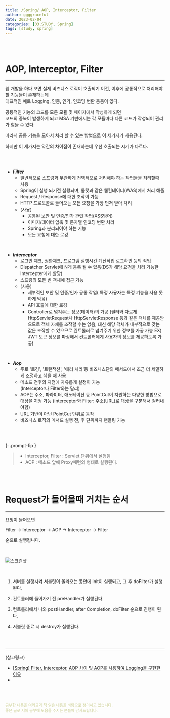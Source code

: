 ```yaml
---
title: /Spring/ AOP, Interceptor, Filter
author: ggggraceful
date: 2023-02-04
categories: [03.STUDY, Spring]
tags: [study, spring]
---
```


<br/>
<br/>

# AOP, Interceptor, Filter

---

웹 개발을 하다 보면 실제 비즈니스 로직이 호출되기 이전, 이후에 공통적으로 처리해야 할 기능들이 존재하는데  
대표적인 예로 Logging, 인증, 인가, 인코딩 변환 등등이 있다.  

공통적인 기능의 코드를 모든 모듈 및 페이지에서 작성하게 되면   
코드의 중복이 발생하게 되고 MSA 기반에서는 각 모듈마다 다른 코드가 작성되어 관리가 힘들 수 있다.  

따라서 공통 기능을 모아서 처리 할 수 있는 방법으로 이 세가지가 사용된다.  

하지만 이 세가지는 약간의 차이점이 존재하는데 우선 호출되는 시기가 다르다.

<br/>
<br/>

- ***Filter***
  - 일반적으로 스프링과 무관하게 전역적으로 처리해야 하는 작업들을 처리할때 사용
  - Spring이 실행 되기전 실행되며, 톰캣과 같은 웹컨테이너(WAS)에서 처리 해줌
  - Request / Response에 대한 조작이 가능
  - HTTP 프로토콜로 들어오는 모든 요청을 가장 먼저 받아 처리
  - (사용)
    - 공통된 보안 및 인증/인가 관련 작업(XSS방어)
    - 이미지/데이터 압축 및 문자열 인코딩 변환 처리
    - Spring과 분리되어야 하는 기능
    - 모든 요청에 대한 로깅

<br/>

- ***Interceptor***
  - 로그인 체크, 권한체크, 프로그램 실행시간 계산작업 로그확인 등의 작업
  - Dispatcher Servlet에 N개 등록 될 수 있음(DS가 해당 요청을 처리 가능한 Intercepter에게 할당)  
  - 스프링의 모든 빈 객체에 접근 가능
  - (사용)
    - 세부적인 보안 및 인증/인가 공통 작업( 특정 사용자는 특정 기능을 사용 못하게 막음)
    - API 호출에 대한 로깅
    - Controller로 넘겨주는 정보(데이터)의 가공
      (필터와 다르게 HttpServletRequest나 HttpServletResponse 등과 같은 객체를 제공받으므로 객체 자체를 조작할 수는 없음,
      대신 해당 객체가 내부적으로 갖는 값은 조작할 수 있으므로 컨트롤러로 넘겨주기 위한 정보를 가공 가능
      EX) JWT 토큰 정보를 파싱해서 컨트롤러에게 사용자의 정보를 제공하도록 가공)


<br/>

- ***Aop***
  - 주로 '로깅', '트랜잭션', '에러 처리'등 비즈니스단의 메서드에서 조금 더 세밀하게 조정하고 싶을 때 사용
  - 메소드 전후의 지점에 자유롭게 설정이 가능  
    (Interceptor나 Filter와는 달리)
  - AOP는 주소, 파라미터, 애노테이션 등 PointCut이 지원하는 다양한 방법으로 대상을 지정 가능
    (Interceptor와 Filter: 주소(URL)로 대상을 구분해서 걸러내야함)
  - URL 기반이 아닌 PointCut 단위로 동작
  - 비즈니스 로직의 메서드 실행 전, 후 단위까지 핸들링 가능

<br/>
<br/>

{: .prompt-tip }
> - Interceptor, Filter : Servlet 단위에서 실행됨
> - AOP : 메소드 앞에 Proxy패턴의 형태로 실행된다.

<br/>
<br/>

# Request가 들어올때 거치는 순서

---

요청이 들어오면  

Filter → Interceptor → AOP → Interceptor → Filter   

순으로 실행됩니다.  

<br/>

![스크린샷](https://user-images.githubusercontent.com/109974940/216751327-1817906e-383d-462a-8e2e-5b395509d265.png)

<br/>


1. 서버를 실행시켜 서블릿이 올라오는 동안에 init이 실행되고, 그 후 doFilter가 실행된다.

2. 컨트롤러에 들어가기 전 preHandler가 실행된다

3. 컨트롤러에서 나와 postHandler, after Completion, doFilter 순으로 진행이 된다.

4. 서블릿 종료 시 destroy가 실행된다.

<br/>
<br/>

---

(참고링크)

- [[Spring] Filter, Interceptor, AOP 차이 및 AOP를 사용하여 Logging을 구현한 이유](https://velog.io/@miot2j/Spring-Filter-Interceptor-AOP-%EC%B0%A8%EC%9D%B4-%EB%B0%8F-AOP%EB%A5%BC-%EC%82%AC%EC%9A%A9%ED%95%98%EC%97%AC-Logging%EC%9D%84-%EA%B5%AC%ED%98%84%ED%95%9C-%EC%9D%B4%EC%9C%A0
  )
- [](https://goddaehee.tistory.com/154)

<br/>
<br/>

<span style="font-size: 12px; color:  #cbce91"> 공부한 내용을 여러글과 책 읽은 내용을 바탕으로 정리하고 있습니다.</span>  
<span style="font-size: 12px; color:  #cbce91"> 좋은 글로 저의 공부에 도움을 주시는 분들께 감사드립니다. </span>

<!--

❤️면접예상질문 ❤️

-->

